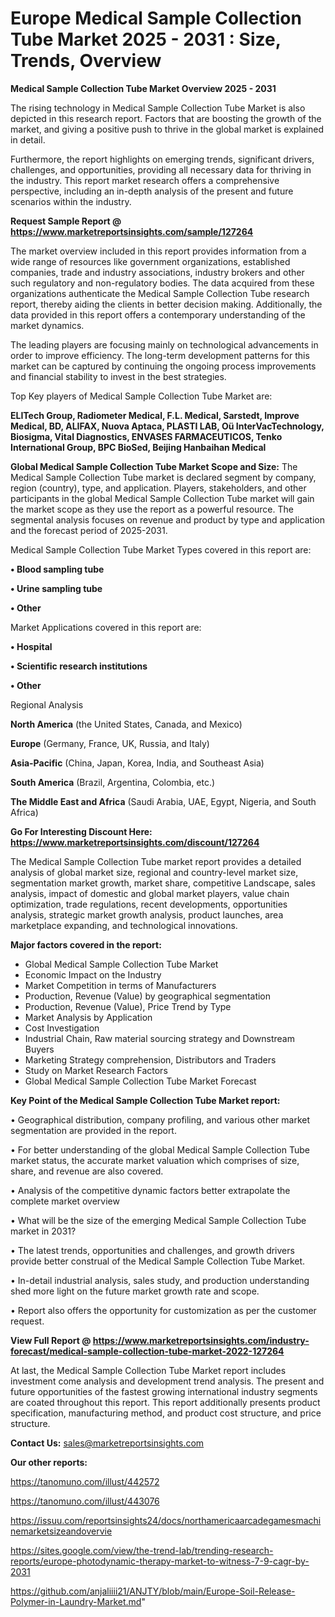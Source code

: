  # Europe Medical Sample Collection Tube Market 2025 - 2031 : Size, Trends, Overview

<Strong> Medical Sample Collection Tube Market Overview 2025 - 2031</strong>

The rising technology in Medical Sample Collection Tube Market is also depicted in this research report. Factors that are boosting the growth of the market, and giving a positive push to thrive in the global market is explained in detail.

Furthermore, the report highlights on emerging trends, significant drivers, challenges, and opportunities, providing all necessary data for thriving in the industry. This report market research offers a comprehensive perspective, including an in-depth analysis of the present and future scenarios within the industry.

<strong>Request Sample Report @ <a href=https://www.marketreportsinsights.com/sample/127264>https://www.marketreportsinsights.com/sample/127264</a></strong>

The market overview included in this report provides information from a wide range of resources like government organizations, established companies, trade and industry associations, industry brokers and other such regulatory and non-regulatory bodies. The data acquired from these organizations authenticate the Medical Sample Collection Tube research report, thereby aiding the clients in better decision making. Additionally, the data provided in this report offers a contemporary understanding of the market dynamics.

The leading players are focusing mainly on technological advancements in order to improve efficiency. The long-term development patterns for this market can be captured by continuing the ongoing process improvements and financial stability to invest in the best strategies.

Top Key players of Medical Sample Collection Tube Market are:

<strong>ELITech Group, Radiometer Medical, F.L. Medical, Sarstedt, Improve Medical, BD, ALIFAX, Nuova Aptaca, PLASTI LAB, Oü InterVacTechnology, Biosigma, Vital Diagnostics, ENVASES FARMACEUTICOS, Tenko International Group, BPC BioSed, Beijing Hanbaihan Medical</strong>

<strong><b>Global Medical Sample Collection Tube Market Scope and Size:</b></strong>
The Medical Sample Collection Tube market is declared segment by company, region (country), type, and application. Players, stakeholders, and other participants in the global Medical Sample Collection Tube market will gain the market scope as they use the report as a powerful resource. The segmental analysis focuses on revenue and product by type and application and the forecast period of 2025-2031.

Medical Sample Collection Tube Market Types covered in this report are:

<strong>• Blood sampling tube

• Urine sampling tube

• Other</strong>

Market Applications covered in this report are:

<strong>• Hospital

• Scientific research institutions

• Other</strong> 

Regional Analysis

<strong>North America</strong> (the United States, Canada, and Mexico)

<strong>Europe</strong> (Germany, France, UK, Russia, and Italy)

<strong>Asia-Pacific</strong> (China, Japan, Korea, India, and Southeast Asia)

<strong>South America</strong> (Brazil, Argentina, Colombia, etc.)

<strong>The Middle East and Africa</strong> (Saudi Arabia, UAE, Egypt, Nigeria, and South Africa)

<strong>Go For Interesting Discount Here: <a href=https://www.marketreportsinsights.com/discount/127264>https://www.marketreportsinsights.com/discount/127264</a></strong>

The Medical Sample Collection Tube market report provides a detailed analysis of global market size, regional and country-level market size, segmentation market growth, market share, competitive Landscape, sales analysis, impact of domestic and global market players, value chain optimization, trade regulations, recent developments, opportunities analysis, strategic market growth analysis, product launches, area marketplace expanding, and technological innovations.

<strong><b>Major factors covered in the report:</b></strong>
<ul>
  <li>Global Medical Sample Collection Tube Market </li>
  <li>Economic Impact on the Industry</li>
  <li>Market Competition in terms of Manufacturers</li>
  <li>Production, Revenue (Value) by geographical segmentation</li>
  <li>Production, Revenue (Value), Price Trend by Type</li>
  <li>Market Analysis by Application</li>
  <li>Cost Investigation</li>
  <li>Industrial Chain, Raw material sourcing strategy and Downstream Buyers</li>
  <li>Marketing Strategy comprehension, Distributors and Traders</li>
  <li>Study on Market Research Factors</li>
  <li>Global Medical Sample Collection Tube Market Forecast</li>
</ul>

<strong><b>Key Point of the Medical Sample Collection Tube Market report:</b></strong>

• Geographical distribution, company profiling, and various other market segmentation are provided in the report.

• For better understanding of the global Medical Sample Collection Tube market status, the accurate market valuation which comprises of size, share, and revenue are also covered.

• Analysis of the competitive dynamic factors better extrapolate the complete market overview

• What will be the size of the emerging Medical Sample Collection Tube market in 2031?

• The latest trends, opportunities and challenges, and growth drivers provide better construal of the Medical Sample Collection Tube Market.

• In-detail industrial analysis, sales study, and production understanding shed more light on the future market growth rate and scope.

• Report also offers the opportunity for customization as per the customer request.

<strong><b>View Full Report @ <a href=https://www.marketreportsinsights.com/industry-forecast/medical-sample-collection-tube-market-2022-127264>https://www.marketreportsinsights.com/industry-forecast/medical-sample-collection-tube-market-2022-127264</a></b></strong>


At last, the Medical Sample Collection Tube Market report includes investment come analysis and development trend analysis. The present and future opportunities of the fastest growing international industry segments are coated throughout this report. This report additionally presents product specification, manufacturing method, and product cost structure, and price structure.

<strong>Contact Us:</strong>
sales@marketreportsinsights.com

<strong>Our other reports:</strong>

<a href=https://tanomuno.com/illust/442572>https://tanomuno.com/illust/442572</a>

<a href=https://tanomuno.com/illust/443076>https://tanomuno.com/illust/443076</a>

<a href=https://issuu.com/reportsinsights24/docs/northamericaarcadegamesmachinemarketsizeandovervie>https://issuu.com/reportsinsights24/docs/northamericaarcadegamesmachinemarketsizeandovervie</a>

<a href=https://sites.google.com/view/the-trend-lab/trending-research-reports/europe-photodynamic-therapy-market-to-witness-7-9-cagr-by-2031>https://sites.google.com/view/the-trend-lab/trending-research-reports/europe-photodynamic-therapy-market-to-witness-7-9-cagr-by-2031</a>

<a href=https://github.com/anjaliiii21/ANJTY/blob/main/Europe-Soil-Release-Polymer-in-Laundry-Market.md>https://github.com/anjaliiii21/ANJTY/blob/main/Europe-Soil-Release-Polymer-in-Laundry-Market.md</a>"
